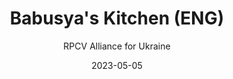 ---
layout: default
modal-id: 33
date: 2023-05-05
title: Babusya's Kitchen (ENG)
author: RPCV Alliance for Ukraine
author_label: Автори
img: babusyas-kitchen.jpg
alt: image-alt
project-date: 2022
category: Кулінарія
description: "Discover the Rich Traditions of Ukrainian Cuisine
Learn to cook a pot of borshch and cabbage rolls for a good cause! The RPCV Alliance for Ukraine, an independent nonprofit organization, is proud to share Babusya’s Kitchen to raise funds for humanitarian aid for Ukrainians needed due to Russia’s unprovoked war, as well as raise awareness in the United States of Ukrainian cuisine and culture.
Inside you’ll find 100 recipes, photographs, and personal stories that highlight treasured memories from Peace Corps Volunteers’ time in Ukraine. Whether you are discovering the delights of Ukraine for the first time, or know these dishes well and seek the tastes of home, this cookbook will put a smile on your face, warm your belly, and become a beacon of light to overcome darkness."
---